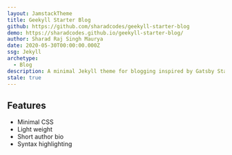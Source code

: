 ```yaml
---
layout: JamstackTheme
title: Geekyll Starter Blog
github: https://github.com/sharadcodes/geekyll-starter-blog
demo: https://sharadcodes.github.io/geekyll-starter-blog/
author: Sharad Raj Singh Maurya
date: 2020-05-30T00:00:00.000Z
ssg: Jekyll
archetype:
  - Blog
description: A minimal Jekyll theme for blogging inspired by Gatsby Starter Blog.
stale: true
---
```


## Features

- Minimal CSS
- Light weight
- Short author bio
- Syntax highlighting
